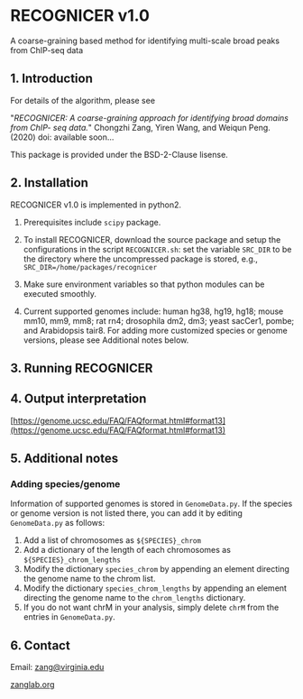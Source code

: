 # **RECOGNICER  v1.0**

A coarse-graining based method for identifying multi-scale broad peaks from ChIP-seq data

## 1. Introduction

For details of the algorithm, please see

"*RECOGNICER: A coarse-graining approach for identifying broad domains from ChIP- seq data.*" Chongzhi Zang, Yiren Wang, and Weiqun Peng.(2020) doi: available soon...

This package is provided under the BSD-2-Clause lisense.


## 2. Installation

RECOGNICER v1.0 is implemented in python2. 
1. Prerequisites include `scipy` package. 

2. To install RECOGNICER, download the source package and setup the configurations in the script `RECOGNICER.sh`: set the variable `SRC_DIR` to be the directory where the uncompressed package is stored, e.g.,
`SRC_DIR=/home/packages/recognicer`

3. Make sure environment variables so that python modules can be executed smoothly.

4. Current supported genomes include: human hg38, hg19, hg18; mouse mm10, mm9, mm8; rat rn4; drosophila dm2, dm3; yeast sacCer1, pombe; and Arabidopsis tair8. For adding more customized species or genome versions, please see Additional notes below.


## 3. Running RECOGNICER

## 4. Output interpretation


[https://genome.ucsc.edu/FAQ/FAQformat.html#format13](https://genome.ucsc.edu/FAQ/FAQformat.html#format13)

## 5. Additional notes

### Adding species/genome

Information of supported genomes is stored in `GenomeData.py`. If the species or genome version is not listed there, you can add it by editing `GenomeData.py` as follows:
1. Add a list of chromosomes as `${SPECIES}_chrom`
2. Add a dictionary of the length of each chromosomes as `${SPECIES}_chrom_lengths`
3. Modify the dictionary `species_chrom` by appending an element directing the genome name to the chrom list.
4. Modify the dictionary `species_chrom_lengths` by appending an element directing the genome name to the `chrom_lengths` dictionary.
5. If you do not want chrM in your analysis, simply delete `chrM` from the entries in `GenomeData.py`.


## 6. Contact

Email: zang@virginia.edu

[zanglab.org](http://zanglab.org)